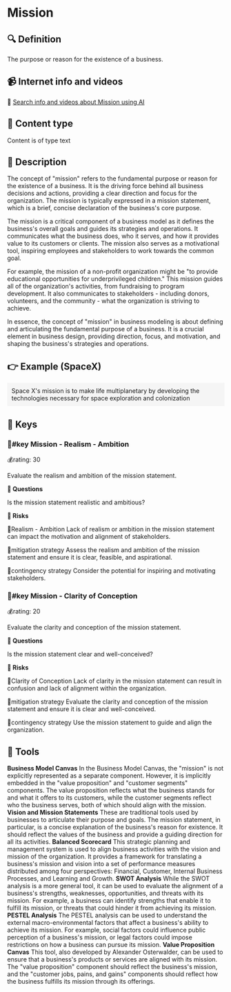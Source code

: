 
# Mission


## 🔍 Definition
The purpose or reason for the existence of a business.


## 📹 Internet info and videos
🤖 [Search info and videos about Mission using AI](https://www.perplexity.ai/search?q=videos+about+Mission:+the+purpose+or+reason+for+the+existence+of+a+business,+including+its+goals+and+values.
)

## 📰 Content type 
Content is of type text

## 📖 Description
The concept of "mission" refers to the fundamental purpose or reason for the existence of a business. It is the driving force behind all business decisions and actions, providing a clear direction and focus for the organization. The mission is typically expressed in a mission statement, which is a brief, concise declaration of the business's core purpose.

The mission is a critical component of a business model as it defines the business's overall goals and guides its strategies and operations. It communicates what the business does, who it serves, and how it provides value to its customers or clients. The mission also serves as a motivational tool, inspiring employees and stakeholders to work towards the common goal.

For example, the mission of a non-profit organization might be "to provide educational opportunities for underprivileged children." This mission guides all of the organization's activities, from fundraising to program development. It also communicates to stakeholders - including donors, volunteers, and the community - what the organization is striving to achieve.

In essence, the concept of "mission" in business modeling is about defining and articulating the fundamental purpose of a business. It is a crucial element in business design, providing direction, focus, and motivation, and shaping the business's strategies and operations.

## 👉 Example (SpaceX)

<div style="background-color: #f5f5f5; padding: 10px;">Space X's mission is to make life multiplanetary by developing the technologies necessary for space exploration and colonization
</div>

## 🔑 Keys

### 🔑#key Mission - Realism - Ambition

💰rating: 30


Evaluate the realism and ambition of the mission statement.

**💭 Questions**

Is the mission statement realistic and ambitious?

**🚨 Risks**

🚨Realism - Ambition
Lack of realism or ambition in the mission statement can impact the motivation and alignment of stakeholders.

🚨mitigation strategy
Assess the realism and ambition of the mission statement and ensure it is clear, feasible, and aspirational.

🚨contingency strategy
Consider the potential for inspiring and motivating stakeholders.


### 🔑#key Mission - Clarity of Conception

💰rating: 20


Evaluate the clarity and conception of the mission statement.

**💭 Questions**

Is the mission statement clear and well-conceived?

**🚨 Risks**

🚨Clarity of Conception
Lack of clarity in the mission statement can result in confusion and lack of alignment within the organization.

🚨mitigation strategy
Evaluate the clarity and conception of the mission statement and ensure it is clear and well-conceived.

🚨contingency strategy
Use the mission statement to guide and align the organization.



## 🧰 Tools
**Business Model Canvas**
In the Business Model Canvas, the "mission" is not explicitly represented as a separate component. However, it is implicitly embedded in the "value proposition" and "customer segments" components. The value proposition reflects what the business stands for and what it offers to its customers, while the customer segments reflect who the business serves, both of which should align with the mission.
**Vision and Mission Statements**
These are traditional tools used by businesses to articulate their purpose and goals. The mission statement, in particular, is a concise explanation of the business's reason for existence. It should reflect the values of the business and provide a guiding direction for all its activities.
**Balanced Scorecard**
This strategic planning and management system is used to align business activities with the vision and mission of the organization. It provides a framework for translating a business's mission and vision into a set of performance measures distributed among four perspectives: Financial, Customer, Internal Business Processes, and Learning and Growth.
**SWOT Analysis**
While the SWOT analysis is a more general tool, it can be used to evaluate the alignment of a business's strengths, weaknesses, opportunities, and threats with its mission. For example, a business can identify strengths that enable it to fulfill its mission, or threats that could hinder it from achieving its mission.
**PESTEL Analysis**
The PESTEL analysis can be used to understand the external macro-environmental factors that affect a business's ability to achieve its mission. For example, social factors could influence public perception of a business's mission, or legal factors could impose restrictions on how a business can pursue its mission.
**Value Proposition Canvas**
This tool, also developed by Alexander Osterwalder, can be used to ensure that a business's products or services are aligned with its mission. The "value proposition" component should reflect the business's mission, and the "customer jobs, pains, and gains" components should reflect how the business fulfills its mission through its offerings.
